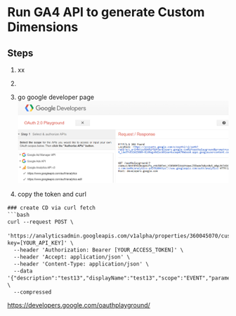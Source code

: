 # Run GA4 API to generate Custom Dimensions

## Steps
1. xx
2. 
3. go google developer page
![Alt text](/pix/playground.png)

4. copy the token and curl

```
### create CD via curl fetch
```bash
curl --request POST \
  'https://analyticsadmin.googleapis.com/v1alpha/properties/360045070/customDimensions?key=[YOUR_API_KEY]' \
  --header 'Authorization: Bearer [YOUR_ACCESS_TOKEN]' \
  --header 'Accept: application/json' \
  --header 'Content-Type: application/json' \
  --data '{"description":"test13","displayName":"test13","scope":"EVENT","parameterName":"test13"}' \
  --compressed
```
https://developers.google.com/oauthplayground/
